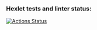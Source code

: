 ### Hexlet tests and linter status:
[![Actions Status](https://github.com/girlfromrom/frontend-project-lvl1/workflows/hexlet-check/badge.svg)](https://github.com/girlfromrom/frontend-project-lvl1/actions)
